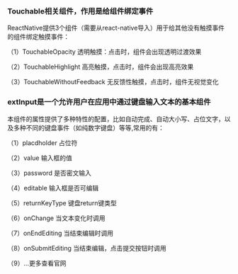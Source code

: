 ### Touchable相关组件，作用是给组件绑定事件

ReactNative提供3个组件（需要从react-native导入）用于给其他没有触摸事件的组件绑定触摸事件：
  
（1）TouchableOpacity 透明触摸：点击时，组件会出现透明过渡效果

（2）TouchableHighlight 高亮触摸，点击时，组件会出现高亮效果

（3）TouchableWithoutFeedback 无反馈性触摸，点击时，组件无视觉变化
 
 ### extInput是一个允许用户在应用中通过键盘输入文本的基本组件

本组件的属性提供了多种特性的配置，比如自动完成、自动大小写、占位文字，以及多种不同的键盘事件（如纯数字键盘）等等,常用的有：

（1）placdholder 占位符

（2）value 输入框的值

（3）password 是否密文输入

（4）editable 输入框是否可编辑

（5）returnKeyType 键盘return键类型

（6）onChange 当文本变化时调用

（7）onEndEditing 当结束编辑时调用

（8）onSubmitEditing 当结束编辑，点击提交按钮时调用

（9）...更多查看官网